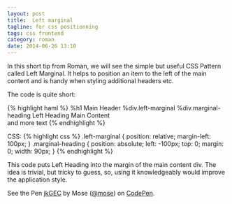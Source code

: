 ```yaml
---
layout: post
title:  Left marginal
tagline: for css positionning
tags: css frontend
category: roman
date: 2014-06-26 13:10
---
```

In this short tip from Roman, we will see the simple but useful CSS Pattern called Left Marginal. It helps to position an item to the left of the main content and is handy when styling additional headers etc.

The code is quite short:

{% highlight haml %}
%h1 Main Header
%div.left-marginal
  %div.marginal-heading Left Heading
  Main Content<br>
  and more text
{% endhighlight %}

CSS:
{% highlight css %}
.left-marginal {
  position: relative;
  margin-left: 100px;
}
.marginal-heading {
  position: absolute;
  left: -100px;
  top: 0;
  margin: 0;
  width: 90px;
}
{% endhighlight %}

This code puts Left Heading into the margin of the main content div. The idea is trivial, but tricky to guess, so, using it knowledgeably would improve the application style.

<p data-height="169" data-theme-id="0" data-slug-hash="jkGEC" data-default-tab="result" class='codepen'>See the Pen <a href='http://codepen.io/mose/pen/jkGEC/'>jkGEC</a> by Mose (<a href='http://codepen.io/mose'>@mose</a>) on <a href='http://codepen.io'>CodePen</a>.</p>
<script async src="//codepen.io/assets/embed/ei.js"></script>
